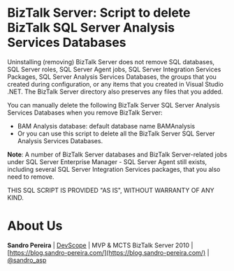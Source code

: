 # BizTalk Server: Script to delete BizTalk SQL Server Analysis Services Databases
Uninstalling (removing) BizTalk Server does not remove SQL databases, SQL Server roles, SQL Server Agent jobs, SQL Server Integration Services Packages, SQL Server Analysis Services Databases, the groups that you created during configuration, or any items that you created in Visual Studio .NET. The BizTalk Server directory also preserves any files that you added.

You can manually delete the following BizTalk Server SQL Server Analysis Services Databases when you remove BizTalk Server:
* BAM Analysis database: default database name BAMAnalysis
* Or you can use this script to delete all the BizTalk Server SQL Server Analysis Services Databases.

**Note**: A number of BizTalk Server databases and BizTalk Server-related jobs under SQL Server Enterprise Manager - SQL Server Agent still exists, including several SQL Server Integration Services packages, that you also need to remove.
 
THIS SQL SCRIPT IS PROVIDED "AS IS", WITHOUT WARRANTY OF ANY KIND.

# About Us
**Sandro Pereira** | [DevScope](http://www.devscope.net/) | MVP & MCTS BizTalk Server 2010 | [https://blog.sandro-pereira.com/](https://blog.sandro-pereira.com/) | [@sandro_asp](https://twitter.com/sandro_asp)